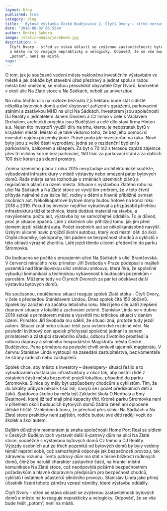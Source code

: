 ```yaml
---
layout: blog
published: true
category: blog
title: ' Bytová výstavba České Budějovice 2, Čtyři Dvory – střed versus zapsaný spolek Zlatá stoka – Čtyři Dvory'
date: '2018-08-02 06:52am'
author: Ondřej Sekora
image: /static/media/jerabweb.jpg
description: >
  Čtyři Dvory - střed se stává oblastí se zvýšenou zastavitelností bytových domů
  a město na to reaguje neprakticky a nelogicky. Odpověď, že se vše bude řešit
  „potom“, není na místě.
tags: ' '
---
```

O tom, jak je současné vedení města nakloněno investičním výstavbám ve městě a jak dokáže být stavební úřad přezíravý a jednat spolu s radou města bez omezení, se mohou přesvědčit obyvatelé Čtyř Dvorů, konkrétně v okolí ulic Na Zlaté stoce a Na Sádkách, neboli za univerzitou.

Na rohu těchto ulic na rozloze bezmála 2,5 hektaru bude stát sídliště několika bytových domů a dvě ubytovací zařízení s garážemi, parkovacími stánimi a zastávkou MHD na ulici Na Sádkách. Investorem jsou společnosti DJ Reality s jednatelem Janem Divišem a Cz Immo v čele s Václavem Drchalem, architekti projektu jsou Budějčáci a celé dílo staví firma Hinton a.s. Nejen tito investoři využili díru na trhu, kterou je nedostatek bytů v krajském městě. Město si je také vědomo toho, že bez jeho pomoci si investoři najdou pozemky jinde. Právě proto jde investorům na ruku. Nové byty jsou z velké části vyprodány, jedná se o rezidenční bydlení s parkováním, balkonem a sklepem. Za byt o 70 m2 s terasou zaplatí zájemce přes tři milióny korun bez parkování, 150 tisíc za parkovací stání a za dalších 100 tisíc korun za sklepní prostory.

Změna územního plánu z roku 2015 nevyžaduje architektonické soutěže, vybudování infrastruktury v místě výstavby nebo omezení pater bytových domů. Rada města sama rozhoduje o změnách územních plánů a regulačních plánů na území města. Situace s výstavbou Zlatého rohu na ulici Na Sádkách a Na Zlaté stoce se vyvíjí tím směrem, že v této čtvrti přibyde nejméně dva tisíce lidí, rodiny s dětmi a hlavně přibližně osmset osobních aut. Několikapatrové bytové domy budou hotové na konci roku 2018 a 2019. Pokud by investor nejdříve vybudoval a přizpůsobil přilehlou infrastrukturu těžké technice, která dodává materiál na stavbu, a navýšenému počtu aut, výstavba by se samozřejmě oddálila. To je důvod, proč je situace opačná. Lidé z okolních ulic přihlížejí tomu, jak jim před domem jezdí nákladní auta. Počet osobních aut se několikanásobně navýšil. Úzkými ulicemi navíc projíždí školní autobus, který vozí místní děti do škol. Chybí chodníky, cyklopruhy, tím pádem se bezpečnost chodců a cyklistů v této oblasti výrazně zhoršila. Lidé jezdí těmito ulicemi především do parku Stromovka. 

Do budoucna se počítá s propojením ulice Na Sádkách s ulicí Branišovská. V červenci minulého roku primátor Jiří Svoboda v Praze podepsal s majiteli pozemků nad Branišovskou ulicí směnou smlouvu, která říká, že společně vybudují komunikaci a technickou vybavenost k budoucím pozemkům – parcelám. Můžeme tedy ve Čtyrech Dvorech za pár let očekávat další výstavbu bytových domů.

Na současnou, neutěšenou situaci reaguje spolek Zlatá stoka - Čtyři Dvory, v čele s předsedou Stanislavem Lindou. Dnes spolek čítá 150 občanů. Spolek byl založen na začátku letošního roku. Mezi jeho cíle patří zlepšení dopravní situace v lokalitě a zachování zeleně. Stanislav Linda se v dubnu 2018 setkal s primátorem města a vysvětlil mu kritickou situaci v daném území. Primátor Jiří Svoboda mu sdělil, že situaci zná, protože tudy jezdí autem. Situaci znát nebo situaci řešit jsou ovšem dvě rozdílné věci. Na poslední květnový den spolek přichystal společné jednání s panem primátorem a zástupci stavebního úřadu, odboru životního prostředí a odboru dopravy a silničního hospodářství Magistrátu města České Budějovice. Pana primátora na poslední chvíli omluvil tajemník magistrátu. V červnu Stanislav Linda vystoupil na zasedání zastupitelstva, bez komentáře ze strany radních nebo zastupitelů.

Spolek chce, aby město s investory – developery-  situaci řešilo a to vybudováním dostačující infrastruktury v okolí tak, aby místní i lidé z ostatních částí města bezpečně projeli lokalitou, případně do parku Stromovka. Silnice by měly být uzpůsobeny chodcům a cyklistům. Tím, že do lokality přibyde několik tisíc lidí, navýší se i počet předškolních dětí a žáků. Spádovou školou by měla být Základní škola O.Nedbala a Emy Destinové, které již teď mají plné kapacity tříd. Kromě parku Stromovka není v přilehlém okolí budoucích bytových domů žádná zeleň ani oplocené dětské hřiště. Vzhledem k tomu, že přechod přes silnici Na Sádkách a Na Zlaté stoce prakticky není zajištěn, rodiče budou své děti raději vozit do školek a škol autem. 

Dalším důležitým momentem je snaha společnosti Home Port Real se sídlem v Českých Budějovicích vystavět další 6-patrový dům na ulici Na Zlaté stoce, souběžně s výstavbou bytových domů Cz Immo a DJ Reality. Výjezdy osobních aut ze třech pozemků od bytových domů by byly vedeny téměř naproti sobě, což samozřejmě odporuje jak bezpečnosti provozu, tak zdravému rozumu. Tento patrový dům má stát v těsné blízkosti rodinných domů, čímž by narušil charakter zastavěné části, na hranici místní komunikace Na Zlaté stoce, což neodpovídá požárně bezpečnostním požadavkům a hlavně dopravním předpisům pro bezpečnost chodců, cyklistů i ostatních účastníků silničního provozu. Stanislav Linda jako přímý účastník řízení tohoto záměru vznesl námitky, které výstavbu oddálily.

Čtyři Dvory - střed se stává oblastí se zvýšenou zastavitelností bytových domů a město na to reaguje neprakticky a nelogicky. Odpověď, že se vše bude řešit „potom“, není na místě.
